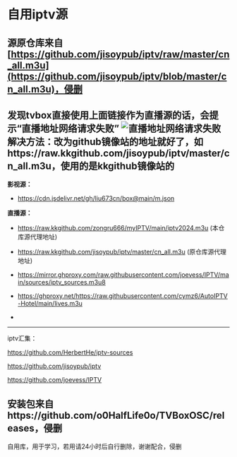  # 自用iptv源
## 源原仓库来自[https://github.com/jisoypub/iptv/raw/master/cn_all.m3u](https://github.com/jisoypub/iptv/blob/master/cn_all.m3u)，侵删
发现tvbox直接使用上面链接作为直播源的话，会提示“直播地址网络请求失败”
![直播地址网络请求失败](https://github.com/user-attachments/assets/e6858620-1abc-455d-894d-b3e47c2c0be2)
解决方法：改为github镜像站的地址就好了，如https://raw.kkgithub.com/jisoypub/iptv/master/cn_all.m3u，使用的是kkgithub镜像站的
--------------------------------------------------------------
__影视源：__

- https://cdn.jsdelivr.net/gh/liu673cn/box@main/m.json



__直播源：__
- https://raw.kkgithub.com/zongru666/myIPTV/main/iptv2024.m3u (本仓库源代理地址)
- https://raw.kkgithub.com/jisoypub/iptv/master/cn_all.m3u (原仓库源代理地址)
- https://mirror.ghproxy.com/raw.githubusercontent.com/joevess/IPTV/main/sources/iptv_sources.m3u8
- https://ghproxy.net/https://raw.githubusercontent.com/cymz6/AutoIPTV-Hotel/main/lives.m3u

- 






















------------------------------------------------------------------------------------

iptv汇集：

https://github.com/HerbertHe/iptv-sources

https://github.com/jisoypub/iptv

https://github.com/joevess/IPTV


## 安装包来自https://github.com/o0HalfLife0o/TVBoxOSC/releases，侵删
自用库，用于学习，若用请24小时后自行删除，谢谢配合，侵删
